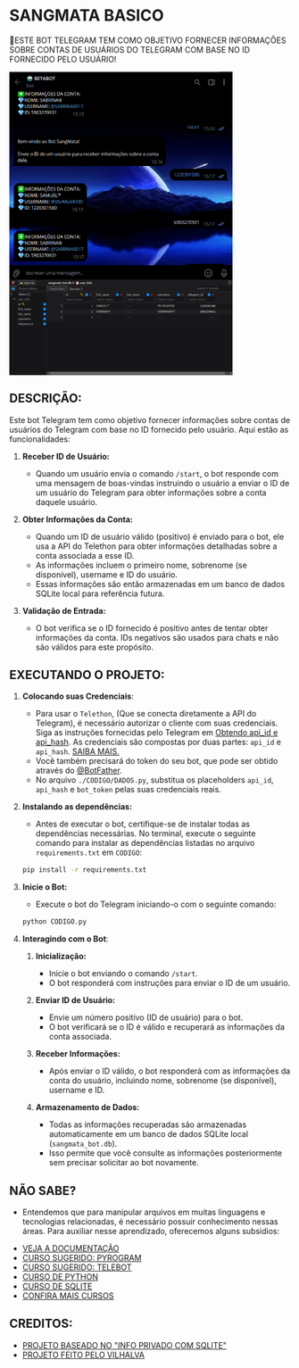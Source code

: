 # SANGMATA BASICO
🤤ESTE BOT TELEGRAM TEM COMO OBJETIVO FORNECER INFORMAÇÕES SOBRE CONTAS DE USUÁRIOS DO TELEGRAM COM BASE NO ID FORNECIDO PELO USUÁRIO!

<img src="./IMAGENS/FOTO_1.png" align="center" width="400"> <br>
<img src="./IMAGENS/FOTO_2.png" align="center" width="400"> <br>

## DESCRIÇÃO:
Este bot Telegram tem como objetivo fornecer informações sobre contas de usuários do Telegram com base no ID fornecido pelo usuário. Aqui estão as funcionalidades:

1. **Receber ID de Usuário:**
   - Quando um usuário envia o comando `/start`, o bot responde com uma mensagem de boas-vindas instruindo o usuário a enviar o ID de um usuário do Telegram para obter informações sobre a conta daquele usuário.

2. **Obter Informações da Conta:**
   - Quando um ID de usuário válido (positivo) é enviado para o bot, ele usa a API do Telethon para obter informações detalhadas sobre a conta associada a esse ID.
   - As informações incluem o primeiro nome, sobrenome (se disponível), username e ID do usuário.
   - Essas informações são então armazenadas em um banco de dados SQLite local para referência futura.

3. **Validação de Entrada:**
   - O bot verifica se o ID fornecido é positivo antes de tentar obter informações da conta. IDs negativos são usados para chats e não são válidos para este propósito.

## EXECUTANDO O PROJETO:
1. **Colocando suas Credenciais**:
   - Para usar o `Telethon`, (Que se conecta diretamente a API do Telegram), é necessário autorizar o cliente com suas credenciais. Siga as instruções fornecidas pelo Telegram em [Obtendo api_id e api_hash](https://core.telegram.org/api/obtaining_api_id). As credenciais são compostas por duas partes: `api_id` e `api_hash`. [SAIBA MAIS.](https://docs.telethon.dev/en/stable/basic/signing-in.html)
   - Você também precisará do token do seu bot, que pode ser obtido através do [@BotFather](https://t.me/BotFather).  
   - No arquivo `./CODIGO/DADOS.py`, substitua os placeholders `api_id`, `api_hash` e `bot_token` pelas suas credenciais reais.

2. **Instalando as dependências:**
   - Antes de executar o bot, certifique-se de instalar todas as dependências necessárias. No terminal, execute o seguinte comando para instalar as dependências listadas no arquivo `requirements.txt` em `CODIGO`:
   ```bash
   pip install -r requirements.txt
   ```

3. **Inicie o Bot:**
   - Execute o bot do Telegram iniciando-o com o seguinte comando:
    ```bash
    python CODIGO.py
    ```

4. **Interagindo com o Bot**:
   1. **Inicialização:**
      - Inicie o bot enviando o comando `/start`.
      - O bot responderá com instruções para enviar o ID de um usuário.

   2. **Enviar ID de Usuário:**
      - Envie um número positivo (ID de usuário) para o bot.
      - O bot verificará se o ID é válido e recuperará as informações da conta associada.

   3. **Receber Informações:**
      - Após enviar o ID válido, o bot responderá com as informações da conta do usuário, incluindo nome, sobrenome (se disponível), username e ID.

   4. **Armazenamento de Dados:**
      - Todas as informações recuperadas são armazenadas automaticamente em um banco de dados SQLite local (`sangmata_bot.db`).
      - Isso permite que você consulte as informações posteriormente sem precisar solicitar ao bot novamente.

## NÃO SABE?
- Entendemos que para manipular arquivos em muitas linguagens e tecnologias relacionadas, é necessário possuir conhecimento nessas áreas. Para auxiliar nesse aprendizado, oferecemos alguns subsidios:
* [VEJA A DOCUMENTAÇÃO](https://docs.telethon.dev/en/stable/)
* [CURSO SUGERIDO: PYROGRAM](https://github.com/VILHALVA/CURSO-DE-PYROGRAM)
* [CURSO SUGERIDO: TELEBOT](https://github.com/VILHALVA/CURSO-DE-TELEBOT)
* [CURSO DE PYTHON](https://github.com/VILHALVA/CURSO-DE-PYTHON)
* [CURSO DE SQLITE](https://github.com/VILHALVA/CURSO-DE-SQLITE)
* [CONFIRA MAIS CURSOS](https://github.com/VILHALVA?tab=repositories&q=+topic:CURSO)

## CREDITOS:
- [PROJETO BASEADO NO "INFO PRIVADO COM SQLITE"](https://github.com/VILHALVA/INFO-PRIVADO-COM-SQLITE)
- [PROJETO FEITO PELO VILHALVA](https://github.com/VILHALVA)

